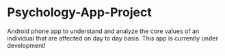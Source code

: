 # Psychology-App-Project

Android phone app to understand and analyze the core values of an individual that are affected on day to day basis. This app is currently under development!
